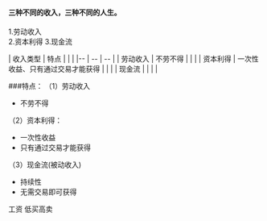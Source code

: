 #### 三种不同的收入，三种不同的人生。

1.劳动收入   
2.资本利得
3.现金流


| 收入类型 | 特点  | | |
|-- | -- | -- |
| 劳动收入 | 不劳不得 | | |
| 资本利得 | 一次性收益、只有通过交易才能获得 | | |
| 现金流 | | | |


###特点：
（1）劳动收入
* 不劳不得

（2）资本利得：
* 一次性收益
* 只有通过交易才能获得

（3）现金流(被动收入)
* 持续性
* 无需交易即可获得

工资 
低买高卖



